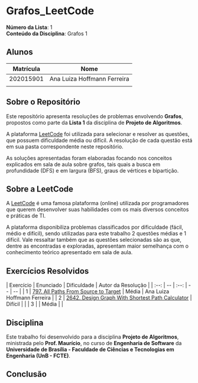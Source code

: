 # Grafos_LeetCode

**Número da Lista**: 1  
**Conteúdo da Disciplina**: Grafos 1

## Alunos

| Matrícula   | Nome                          |
|-------------|-------------------------------|
| 202015901   | Ana Luiza Hoffmann Ferreira   |
|   |         |

## Sobre o Repositório

Este repositório apresenta resoluções de problemas envolvendo **Grafos**, propostos como parte da **Lista 1** da disciplina de **Projeto de Algoritmos**.

A plataforma [LeetCode](https://leetcode.com/) foi utilizada para selecionar e resolver as questões, que possuem dificuldade média ou difícil. A resolução de cada questão está em sua pasta correspondente neste repositório.

As soluções apresentadas foram elaboradas focando nos conceitos explicados em sala de aula sobre grafos, tais quais a busca em profundidade (DFS) e em largura (BFS), graus de vértices e bipartição.

## Sobre a LeetCode

A [LeetCode](https://leetcode.com) é uma famosa plataforma (online) utilizada por programadores que querem desenvolver suas habilidades com os mais diversos conceitos e práticas de TI.

A plataforma disponibiliza problemas classificados por dificuldade (fácil, médio e difícil), sendo utilizadas para este trabalho 2 questões médias e 1 difícil. Vale ressaltar também que as questões selecionadas são as que, dentre as encontradas e exploradas, apresentam maior semelhança com o conhecimento teórico apresentado em sala de aula.

## Exercícios Resolvidos

| Exercício | Enunciado | Dificuldade | Autor da Resolução |
| :--: | -- | :--: | -- | -- |
| 1 | [797. All Paths From Source to Target]() | Média | Ana Luiza Hoffmann Ferreira |
| 2 | [2642. Design Graph With Shortest Path Calculator]() | Difícil |  |
| 3 |  | Média |  |

## Disciplina

Este trabalho foi desenvolvido para a disciplina **Projeto de Algoritmos**, ministrada pelo **Prof. Maurício**, no curso de **Engenharia de Software** da **Universidade de Brasília - Faculdade de Ciências e Tecnologias em Engenharia (UnB - FCTE)**.

## Conclusão
